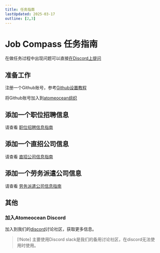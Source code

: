 ```yaml
---
title: 任务指南
lastUpdated: 2025-03-17
outline: [2,3]
---
```

# Job Compass 任务指南

在做任务过程中出现问题可以直接[在Discord上提问](#加入atomeocean-discord)

## 准备工作

注册一个Github账号，参考[Github设置教程](github-setup-guide.md)

将Github账号加入到[atomeocean组织](https://github.com/atomeocean)

## 添加一个职位招聘信息

请查看 [职位招聘信息指南](/job-postings/job-postings-utils/job-posting-guide.html) 

## 添加一个直招公司信息

请查看 [直招公司信息指南](/direct-hire-company/company-utils/company-info-guide.md)

## 添加一个劳务派遣公司信息

请查看 [劳务派遣公司信息指南](https://jobcompass.atomeocean.com/staffing-company/company-utils/company-info-guide.html)

## 其他

### 加入Atomeocean Discord

加入到我们的[discord](https://discord.gg/qTHGss8GQH)讨论社区，获取更多信息。

> [!Note] 主要使用Discord
> slack是我们的备用讨论社区，在discord无法使用时使用。


